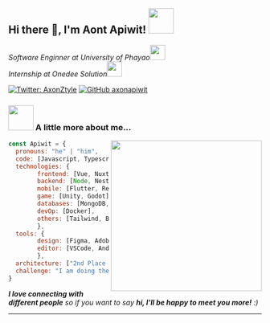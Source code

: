 <!-- <img src="https://c.tenor.com/-2bDOemnX0IAAAAd/bojji-ranking.gif" alight="center" width="100%"> -->

<!-- <p align="center" >  
  <a href="https://github.com/anuraghazra/github-readme-stats"> 
<img  src="https://github-readme-stats.vercel.app/api?username=axonapiwit&&show_icons=true&theme=radical"/>
  </a>
</p>
 -->
<h2> Hi there 👋, I'm Aont Apiwit! <img src="https://media.giphy.com/media/mGcNjsfWAjY5AEZNw6/giphy.gif" width="50"></h2>
<p><em>Software Enginner at University of Phayao<img src="https://media.giphy.com/media/fYSnHlufseco8Fh93Z/giphy.gif" width="30">
</br>Internship at Onedee Solution<img src="https://media.giphy.com/media/WUlplcMpOCEmTGBtBW/giphy.gif" width="30"> 
</em></p>

[![Twitter: AxonZtyle](https://img.shields.io/twitter/follow/AxonZtyle?style=social)](https://twitter.com/AxonZtyle)
[![GitHub axonapiwit](https://img.shields.io/github/followers/axonapiwit?label=follow&style=social)](https://github.com/axonapiwit)


### <img src="https://media.giphy.com/media/VgCDAzcKvsR6OM0uWg/giphy.gif" width="50"> A little more about me...  
<img align='right' src="https://c.tenor.com/qbWJoFIh5mQAAAAd/ranking-of.gif" width="300">

```javascript
const Apiwit = {
  pronouns: "he" | "him",
  code: [Javascript, Typescript, HTML, CSS, Java],
  technologies: {
        frontend: [Vue, Nuxt],
        backend: [Node, Nest, SpringBoot],
        mobile: [Flutter, ReactNative],
        game: [Unity, Godot],
        databases: [MongoDB, MySql, Firebase],
        devOp: [Docker],
        others: [Tailwind, Bootstrap],
        },
  tools: {
        design: [Figma, Adobe Photoshop, Adobe Illustrator],
        editor: [VSCode, Android Studio],
        },
  architecture: ["2nd Place Reward HansHackthon"],
  challenge: "I am doing the #100DaysOfCode challenge focused on flutter"
}
```

<em><b>I love connecting with different people</b> so if you want to say <b>hi, I'll be happy to meet you more!</b> :)</em>

---



